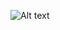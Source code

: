 ![Alt text](https://spotify-recently-played-readme.vercel.app/api?user=317kafuqbev46sq43z2u3zjjbpym&unique=1)
